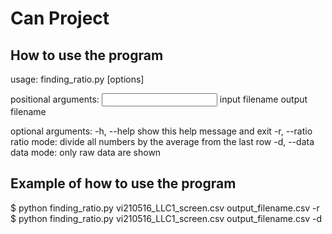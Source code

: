 # Can Project

## How to use the program
usage: finding_ratio.py [options]

positional arguments:
  <input>      input filename
  <output>     output filename

optional arguments:
  -h, --help   show this help message and exit
  -r, --ratio  ratio mode: divide all numbers by the average from the last row
  -d, --data   data mode: only raw data are shown
  
## Example of how to use the program 
$ python finding_ratio.py vi210516_LLC1_screen.csv output_filename.csv -r
$ python finding_ratio.py vi210516_LLC1_screen.csv output_filename.csv -d
